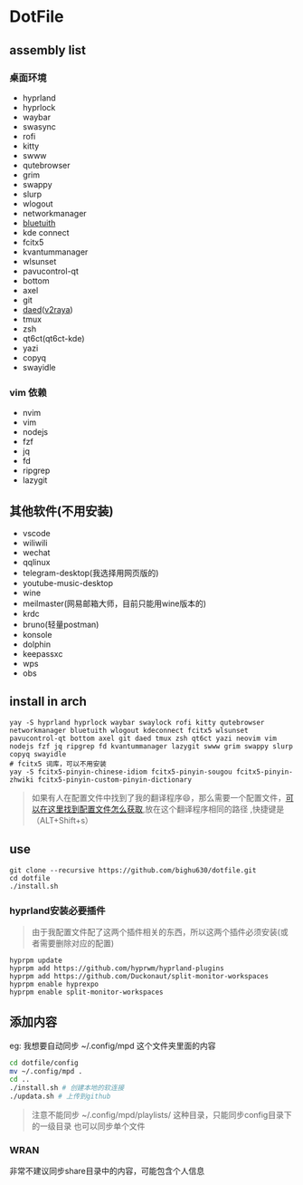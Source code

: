# DotFile

## assembly list

### 桌面环境

- hyprland
- hyprlock
- waybar
- swasync
- rofi
- kitty
- swww
- qutebrowser
- grim
- swappy
- slurp
- wlogout
- networkmanager
- [bluetuith](https://github.com/darkhz/bluetuith)
- kde connect
- fcitx5
- kvantummanager
- wlsunset
- pavucontrol-qt
- bottom
- axel
- git
- [daed](https://github.com/daeuniverse/daed)([v2raya](https://github.com/v2rayA/v2rayA))
- tmux
- zsh
- qt6ct(qt6ct-kde)
- yazi
- copyq
- swayidle

### vim 依赖

- nvim
- vim
- nodejs
- fzf
- jq
- fd
- ripgrep
- lazygit

## 其他软件(不用安装)

- vscode
- wiliwili
- wechat
- qqlinux
- telegram-desktop(我选择用网页版的)
- youtube-music-desktop
- wine
- meilmaster(网易邮箱大师，目前只能用wine版本的)
- krdc
- bruno(轻量postman)
- konsole
- dolphin
- keepassxc
- wps
- obs

## install in arch

```shell
yay -S hyprland hyprlock waybar swaylock rofi kitty qutebrowser networkmanager bluetuith wlogout kdeconnect fcitx5 wlsunset pavucontrol-qt bottom axel git daed tmux zsh qt6ct yazi neovim vim nodejs fzf jq ripgrep fd kvantummanager lazygit swww grim swappy slurp copyq swayidle
# fcitx5 词库，可以不用安装
yay -S fcitx5-pinyin-chinese-idiom fcitx5-pinyin-sougou fcitx5-pinyin-zhwiki fcitx5-pinyin-custom-pinyin-dictionary

```

> 如果有人在配置文件中找到了我的翻译程序😄，那么需要一个配置文件，[可以在这里找到配置文件怎么获取](https://github.com/bighu630/translate-tui),放在这个翻译程序相同的路径 ,快捷键是（ALT+Shift+s）

## use

```
git clone --recursive https://github.com/bighu630/dotfile.git
cd dotfile
./install.sh
```

### hyprland安装必要插件

> 由于我配置文件配了这两个插件相关的东西，所以这两个插件必须安装(或者需要删除对应的配置)

```shell
hyprpm update
hyprpm add https://github.com/hyprwm/hyprland-plugins
hyprpm add https://github.com/Duckonaut/split-monitor-workspaces
hyprpm enable hyprexpo
hyprpm enable split-monitor-workspaces
```

## 添加内容

eg: 我想要自动同步 ~/.config/mpd 这个文件夹里面的内容

```sh
cd dotfile/config
mv ~/.config/mpd .
cd ..
./install.sh # 创建本地的软连接
./updata.sh # 上传到github
```

> 注意不能同步 ~/.config/mpd/playlists/ 这种目录，只能同步config目录下的一级目录
> 也可以同步单个文件

### WRAN

非常不建议同步share目录中的内容，可能包含个人信息
